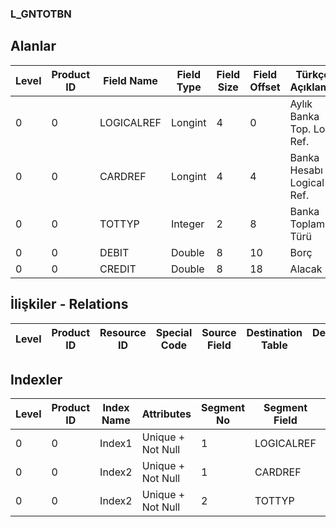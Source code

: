 ### L_GNTOTBN

## Alanlar

**Level**|**Product ID**|**Field Name**|**Field Type**|**Field Size**|**Field Offset**|**Türkçe Açıklama**|**Expression**
-----|-----|-----|-----|-----|-----|-----|-----
0|0|LOGICALREF|Longint|4|0|Aylık Banka Top. Log. Ref.|Monthly Bank Totals Logical Reference
0|0|CARDREF|Longint|4|4|Banka Hesabı Logical Ref.|BANKACC LOGICALREF
0|0|TOTTYP|Integer|2|8|Banka Toplam Türü|Bank Total Type
0|0|DEBIT|Double|8|10|Borç|Debit
0|0|CREDIT|Double|8|18|Alacak|Credit

## İlişkiler - Relations

**Level**|**Product ID**|**Resource ID**|**Special Code**|**Source Field**|**Destination Table**|**Destination Field**|**Relation Type**|**Extra Condition**
-----|-----|-----|-----|-----|-----|-----|-----|-----

## Indexler

**Level**|**Product ID**|**Index Name**|**Attributes**|**Segment No**|**Segment Field**|**Sense**
-----|-----|-----|-----|-----|-----|-----
0|0|Index1|Unique + Not Null|1|LOGICALREF|Ascending
0|0|Index2|Unique + Not Null|1|CARDREF|Ascending
0|0|Index2|Unique + Not Null|2|TOTTYP|Ascending

